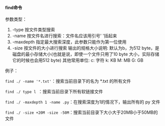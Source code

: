 #### find命令

参数类型：

1. -type 按文件类型搜索
2. -name 按文件名进行搜索：文件名应该用引号' '括起来
3. -maxdepth 指定最大搜索深度，此参数只能作为第一位使用
4. -size 按文件的大小进行搜索 
输出的规格大小说明: 
默认为b，为512 byte，是磁盘的最小存储大小(也就是说，即使一个文件只用了10 byte 大小，实际存储它的时候也会用512 byte) 
其他常用单位: 
c: 字符 
k: KB 
M: MB 
G: GB 

例子：

`find ./ -name '*.txt'`：搜索当前目录下的名为 *.txt 的所有文件

`find ./ type l `：搜索当前目录下所有软链接文件

`find ./ -maxdepth 1 -name .py`：在搜索深度为1的情况下，输出所有的 py 文件

`find ./ -size +20M -size -50M`：搜索当前目录下大小大于20MB小于50MB的文件
